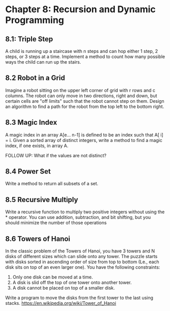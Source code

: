 # Chapter 8: Recursion and Dynamic Programming

## 8.1: Triple Step
A child  is  running  up a staircase with n steps  and  can  hop either 1 step,  2 steps, or  3 steps  at  a time.
Implement a method to count how many possible ways the child  can  run  up the stairs.

## 8.2 Robot in a Grid
Imagine a robot sitting on the upper left corner of grid with r  rows and  c columns.
The robot can only move in two directions, right and down, but certain cells are "off limits" such that the robot cannot step on  them.
Design an  algorithm to find a path for the robot from the top left to the bottom right.


## 8.3 Magic Index
A magic index in an array A[e... n-1] is defined to be an index such that A[ i] = i. Given a sorted array of distinct integers, write a method to find a magic index, if one exists, in array A.

FOLLOW UP: What if the values are not distinct?

## 8.4 Power Set
Write a method to return all subsets of a set.

## 8.5 Recursive Multiply
Write a recursive function to multiply two positive integers without using the * operator. You  can  use addition, subtraction, and bit shifting, but you should minimize the number of those operations

## 8.6 Towers of Hanoi
In  the classic  problem of the Towers  of Hanoi, you  have 3 towers and  N disks of different sizes which can slide onto any tower. The puzzle starts with disks sorted in ascending order of size from top to bottom (Le., each  disk sits  on top of an  even larger one). You  have the following constraints: 
1. Only one disk can  be moved at a time. 
2. A disk is  slid off the top of one tower onto another tower. 
3. A disk cannot be placed on top of a smaller disk.

Write a program to move the disks from the first tower to the last using stacks.
https://en.wikipedia.org/wiki/Tower_of_Hanoi
